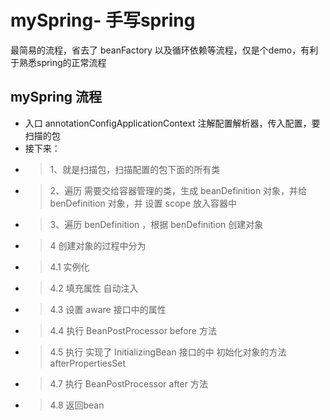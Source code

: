 # mySpring- 手写spring
最简易的流程，省去了 beanFactory 以及循环依赖等流程，仅是个demo，有利于熟悉spring的正常流程

## mySpring 流程
* 入口 annotationConfigApplicationContext 注解配置解析器，传入配置，要扫描的包
* 接下来： 
* > 1、就是扫描包，扫描配置的包下面的所有类
* > 2、遍历 需要交给容器管理的类，生成 beanDefinition 对象，并给benDefinition 对象，并 设置 scope 放入容器中
* > 3、遍历 benDefinition ，根据  benDefinition 创建对象
* > 4 创建对象的过程中分为
* > 4.1 实例化
* > 4.2 填充属性 自动注入
* > 4.3 设置 aware 接口中的属性
* > 4.4 执行 BeanPostProcessor before 方法
* > 4.5 执行 实现了 InitializingBean 接口的中 初始化对象的方法 afterPropertiesSet
* > 4.7 执行 BeanPostProcessor after 方法
* > 4.8 返回bean



